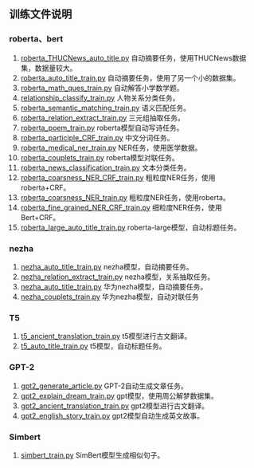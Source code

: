 ## 训练文件说明

### roberta、bert
1. [roberta_THUCNews_auto_title.py](https://github.com/920232796/bert_seq2seq/blob/master/examples/roberta_THUCNews_auto_title.py) 自动摘要任务，使用THUCNews数据集，数据量较大。
2. [roberta_auto_title_train.py](https://github.com/920232796/bert_seq2seq/blob/master/examples/roberta_auto_title_train.py) 自动摘要任务，使用了另一个小的数据集。
3. [roberta_math_ques_train.py](https://github.com/920232796/bert_seq2seq/blob/master/examples/roberta_math_ques_train.py) 自动解答小学数学题。
4. [relationship_classify_train.py](https://github.com/920232796/bert_seq2seq/blob/master/examples/relationship_classify_train.py) 人物关系分类任务。
5. [roberta_semantic_matching_train.py](https://github.com/920232796/bert_seq2seq/blob/master/examples/roberta_semantic_matching_train.py) 语义匹配任务。
6. [roberta_relation_extract_train.py](https://github.com/920232796/bert_seq2seq/blob/master/examples/roberta_relation_extract_train.py) 三元组抽取任务。
7. [roberta_poem_train.py](https://github.com/920232796/bert_seq2seq/blob/master/examples/roberta_poem_train.py) roberta模型自动写诗任务。
8. [roberta_participle_CRF_train.py](https://github.com/920232796/bert_seq2seq/blob/master/examples/roberta_participle_CRF_train.py) 中文分词任务。
9. [roberta_medical_ner_train.py](https://github.com/920232796/bert_seq2seq/blob/master/examples/roberta_medical_ner_train.py) NER任务，使用医学数据。
10. [roberta_couplets_train.py](https://github.com/920232796/bert_seq2seq/blob/master/examples/roberta_couplets_train.py) roberta模型对联任务。
11. [roberta_news_classification_train.py](https://github.com/920232796/bert_seq2seq/blob/master/examples/roberta_news_classification_train.py) 文本分类任务。
12. [roberta_coarsness_NER_CRF_train.py](https://github.com/920232796/bert_seq2seq/blob/master/examples/roberta_coarsness_NER_CRF_train.py) 粗粒度NER任务，使用roberta+CRF。
13. [roberta_coarsness_NER_train.py](https://github.com/920232796/bert_seq2seq/blob/master/examples/coarsness_NER_train.py) 粗粒度NER任务，使用roberta。
14. [roberta_fine_grained_NER_CRF_train.py](https://github.com/920232796/bert_seq2seq/blob/master/examples/roberta_fine_grained_NER_CRF_train.py) 细粒度NER任务，使用Bert+CRF。
15. [roberta_large_auto_title_train.py](https://github.com/920232796/bert_seq2seq/blob/master/examples/roberta_large_auto_title_train.py) roberta-large模型，自动标题任务。

### nezha
1. [nezha_auto_title_train.py](https://github.com/920232796/bert_seq2seq/blob/master/examples/nezha_auto_title_train.py) nezha模型，自动摘要任务。
2. [nezha_relation_extract_train.py](https://github.com/920232796/bert_seq2seq/blob/master/examples/nezha_relation_extract_train.py) nezha模型，关系抽取任务。
3. [nezha_auto_title_train.py](https://github.com/920232796/bert_seq2seq/blob/master/examples/nezha_auto_title_train.py) 华为nezha模型，自动摘要任务。
4. [nezha_couplets_train.py](https://github.com/920232796/bert_seq2seq/blob/master/examples/nezha_couplets_train.py) 华为nezha模型，自动对联任务

### T5
1. [t5_ancient_translation_train.py](https://github.com/920232796/bert_seq2seq/blob/master/examples/t5_ancient_translation_train.py) t5模型进行古文翻译。
2. [t5_auto_title_train.py](https://github.com/920232796/bert_seq2seq/blob/master/examples/nezha_relation_extract_train.py) t5模型，自动标题任务。

### GPT-2
1. [gpt2_generate_article.py](https://github.com/920232796/bert_seq2seq/blob/master/examples/gpt2_generate_article.py) GPT-2自动生成文章任务。
2. [gpt2_explain_dream_train.py](https://github.com/920232796/bert_seq2seq/blob/master/examples/gpt2_explain_dream_train.py) gpt模型，使用周公解梦数据集。
3. [gpt2_ancient_translation_train.py](https://github.com/920232796/bert_seq2seq/blob/master/examples/gpt2_ancient_translation_train.py) gpt2模型进行古文翻译。
4. [gpt2_english_story_train.py](https://github.com/920232796/bert_seq2seq/blob/master/examples/gpt2_english_story_train.py) gpt2模型自动生成英文故事。

### Simbert
1. [simbert_train.py](https://github.com/920232796/bert_seq2seq/blob/master/examples/simbert_train.py) SimBert模型生成相似句子。